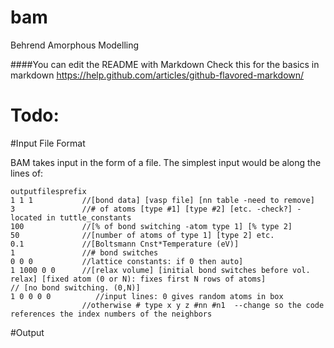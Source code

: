 # bam
Behrend Amorphous Modelling

####You can edit the README with Markdown 
Check this for the basics in markdown https://help.github.com/articles/github-flavored-markdown/

# Todo:


#Input File Format

BAM takes input in the form of a file. The simplest input would be along the lines of:
```text
outputfilesprefix
1 1 1           //[bond data] [vasp file] [nn table -need to remove]
3               //# of atoms [type #1] [type #2] [etc. -check?] -located in tuttle_constants
100             //[% of bond switching -atom type 1] [% type 2]
50              //[number of atoms of type 1] [type 2] etc.
0.1             //[Boltsmann Cnst*Temperature (eV)]
1               //# bond switches           
0 0 0           //lattice constants: if 0 then auto]
1 1000 0 0      //[relax volume] [initial bond switches before vol. relax] [fixed atom (0 or N): fixes first N rows of atoms]                   // [no bond switching. (0,N)]
1 0 0 0 0          //input lines: 0 gives random atoms in box
                //otherwise # type x y z #nn #n1  --change so the code references the index numbers of the neighbors
```

#Output

